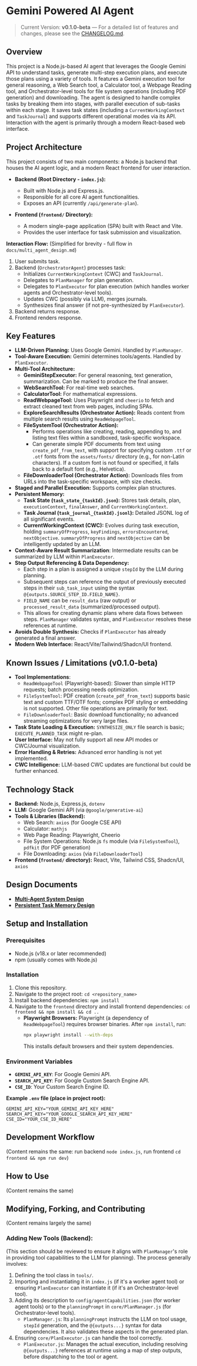 # Gemini Powered AI Agent

> Current Version: **v0.1.0-beta** — For a detailed list of features and changes, please see the [CHANGELOG.md](./CHANGELOG.md).

## Overview

This project is a Node.js-based AI agent that leverages the Google Gemini API to understand tasks, generate multi-step execution plans, and execute those plans using a variety of tools. It features a Gemini execution tool for general reasoning, a Web Search tool, a Calculator tool, a Webpage Reading tool, and Orchestrator-level tools for file system operations (including PDF generation) and downloading. The agent is designed to handle complex tasks by breaking them into stages, with parallel execution of sub-tasks within each stage. It saves task states (including a `CurrentWorkingContext` and `TaskJournal`) and supports different operational modes via its API. Interaction with the agent is primarily through a modern React-based web interface.

## Project Architecture

This project consists of two main components: a Node.js backend that houses the AI agent logic, and a modern React frontend for user interaction.

*   **Backend (Root Directory - `index.js`):**
    *   Built with Node.js and Express.js.
    *   Responsible for all core AI agent functionalities.
    *   Exposes an API (currently `/api/generate-plan`).

*   **Frontend (`frontend/` Directory):**
    *   A modern single-page application (SPA) built with React and Vite.
    *   Provides the user interface for task submission and visualization.

**Interaction Flow:**
(Simplified for brevity - full flow in `docs/multi_agent_design.md`)
1.  User submits task.
2.  Backend (`OrchestratorAgent`) processes task:
    *   Initializes `CurrentWorkingContext` (CWC) and `TaskJournal`.
    *   Delegates to `PlanManager` for plan generation.
    *   Delegates to `PlanExecutor` for plan execution (which handles worker agents and Orchestrator-level tools).
    *   Updates CWC (possibly via LLM), merges journals.
    *   Synthesizes final answer (if not pre-synthesized by `PlanExecutor`).
3.  Backend returns response.
4.  Frontend renders response.

## Key Features

*   **LLM-Driven Planning:** Uses Google Gemini. Handled by `PlanManager`.
*   **Tool-Aware Execution:** Gemini determines tools/agents. Handled by `PlanExecutor`.
*   **Multi-Tool Architecture:**
    *   **GeminiStepExecutor:** For general reasoning, text generation, summarization. Can be marked to produce the final answer.
    *   **WebSearchTool:** For real-time web searches.
    *   **CalculatorTool:** For mathematical expressions.
    *   **ReadWebpageTool:** Uses Playwright and `cheerio` to fetch and extract cleaned text from web pages, including SPAs.
    *   **ExploreSearchResults (Orchestrator Action):** Reads content from multiple search results using `ReadWebpageTool`.
    *   **FileSystemTool (Orchestrator Action):**
        *   Performs operations like creating, reading, appending to, and listing text files within a sandboxed, task-specific workspace.
        *   Can generate simple PDF documents from text using `create_pdf_from_text`, with support for specifying custom `.ttf` or `.otf` fonts from the `assets/fonts/` directory (e.g., for non-Latin characters). If a custom font is not found or specified, it falls back to a default font (e.g., Helvetica).
    *   **FileDownloaderTool (Orchestrator Action):** Downloads files from URLs into the task-specific workspace, with size checks.
*   **Staged and Parallel Execution:** Supports complex plan structures.
*   **Persistent Memory:**
    *   **Task State (`task_state_{taskId}.json`):** Stores task details, plan, `executionContext`, `finalAnswer`, and `CurrentWorkingContext`.
    *   **Task Journal (`task_journal_{taskId}.jsonl`):** Detailed JSONL log of all significant events.
    *   **CurrentWorkingContext (CWC):** Evolves during task execution, holding `summaryOfProgress`, `keyFindings`, `errorsEncountered`, `nextObjective`. `summaryOfProgress` and `nextObjective` can be intelligently updated by an LLM.
*   **Context-Aware Result Summarization**: Intermediate results can be summarized by LLM within `PlanExecutor`.
*   **Step Output Referencing & Data Dependency:**
    *   Each step in a plan is assigned a unique `stepId` by the LLM during planning.
    *   Subsequent steps can reference the output of previously executed steps in their `sub_task_input` using the syntax `@{outputs.SOURCE_STEP_ID.FIELD_NAME}`.
    *   `FIELD_NAME` can be `result_data` (raw output) or `processed_result_data` (summarized/processed output).
    *   This allows for creating dynamic plans where data flows between steps. `PlanManager` validates syntax, and `PlanExecutor` resolves these references at runtime.
*   **Avoids Double Synthesis:** Checks if `PlanExecutor` has already generated a final answer.
*   **Modern Web Interface:** React/Vite/Tailwind/Shadcn/UI frontend.

## Known Issues / Limitations (v0.1.0-beta)

*   **Tool Implementations**:
    *   `ReadWebpageTool` (Playwright-based): Slower than simple HTTP requests; batch processing needs optimization.
    *   `FileSystemTool`: PDF creation (`create_pdf_from_text`) supports basic text and custom TTF/OTF fonts; complex PDF styling or embedding is not supported. Other file operations are primarily for text.
    *   `FileDownloaderTool`: Basic download functionality; no advanced streaming optimizations for very large files.
*   **Task State Loading & Execution:** `SYNTHESIZE_ONLY` file search is basic; `EXECUTE_PLANNED_TASK` might re-plan.
*   **User Interface:** May not fully support all new API modes or CWC/Journal visualization.
*   **Error Handling & Retries:** Advanced error handling is not yet implemented.
*   **CWC Intelligence:** LLM-based CWC updates are functional but could be further enhanced.

## Technology Stack

*   **Backend:** Node.js, Express.js, `dotenv`
*   **LLM:** Google Gemini API (via `@google/generative-ai`)
*   **Tools & Libraries (Backend):**
    *   Web Search: `axios` (for Google CSE API)
    *   Calculator: `mathjs`
    *   Web Page Reading: Playwright, Cheerio
    *   File System Operations: Node.js `fs` module (via `FileSystemTool`), `pdfkit` (for PDF generation)
    *   File Downloading: `axios` (via `FileDownloaderTool`)
*   **Frontend (`frontend/` directory):** React, Vite, Tailwind CSS, Shadcn/UI, `axios`

## Design Documents
*   **[Multi-Agent System Design](./docs/multi_agent_design.md)**
*   **[Persistent Task Memory Design](./docs/persistent_memory_design.md)**

## Setup and Installation
### Prerequisites
*   Node.js (v18.x or later recommended)
*   npm (usually comes with Node.js)

### Installation
1.  Clone this repository.
2.  Navigate to the project root: `cd <repository_name>`
3.  Install backend dependencies: `npm install`
4.  Navigate to the `frontend` directory and install frontend dependencies: `cd frontend && npm install && cd ..`
    *   **Playwright Browsers:** Playwright (a dependency of `ReadWebpageTool`) requires browser binaries. After `npm install`, run:
        ```bash
        npx playwright install --with-deps
        ```
        This installs default browsers and their system dependencies.

### Environment Variables
*   **`GEMINI_API_KEY`**: For Google Gemini API.
*   **`SEARCH_API_KEY`**: For Google Custom Search Engine API.
*   **`CSE_ID`**: Your Custom Search Engine ID.

**Example `.env` file (place in project root):**
```
GEMINI_API_KEY="YOUR_GEMINI_API_KEY_HERE"
SEARCH_API_KEY="YOUR_GOOGLE_SEARCH_API_KEY_HERE"
CSE_ID="YOUR_CSE_ID_HERE"
```

## Development Workflow
(Content remains the same: run backend `node index.js`, run frontend `cd frontend && npm run dev`)

## How to Use
(Content remains the same)

## Modifying, Forking, and Contributing
(Content remains largely the same)

### Adding New Tools (Backend):
(This section should be reviewed to ensure it aligns with `PlanManager`'s role in providing tool capabilities to the LLM for planning).
The process generally involves:
1.  Defining the tool class in `tools/`.
2.  Importing and instantiating it in `index.js` (if it's a worker agent tool) or ensuring `PlanExecutor` can instantiate it (if it's an Orchestrator-level tool).
3.  Adding its description to `config/agentCapabilities.json` (for worker agent tools) or to the `planningPrompt` in `core/PlanManager.js` (for Orchestrator-level tools).
    *   `PlanManager.js`: Its `planningPrompt` instructs the LLM on tool usage, `stepId` generation, and the `@{outputs...}` syntax for data dependencies. It also validates these aspects in the generated plan.
4.  Ensuring `core/PlanExecutor.js` can handle the tool correctly.
    *   `PlanExecutor.js`: Manages the actual execution, including resolving `@{outputs...}` references at runtime using a map of step outputs, before dispatching to the tool or agent.
```
